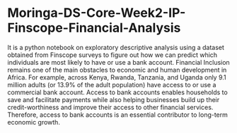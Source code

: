 # Moringa-DS-Core-Week2-IP-Finscope-Financial-Analysis
It is a python notebook on exploratory descriptive analysis using a dataset obtained from Finscope surveys to figure out how we can predict which individuals are most likely to have or use a bank account.
Financial Inclusion remains one of the main obstacles to economic and human development in Africa. For example, across Kenya, Rwanda, Tanzania, and Uganda only 9.1 million adults (or 13.9% of the adult population) have access to or use a commercial bank account.
Access to bank accounts enables households to save and facilitate payments while also helping businesses build up their credit-worthiness and improve their access to other financial services. Therefore, access to bank accounts is an essential contributor to long-term economic growth. 
 

